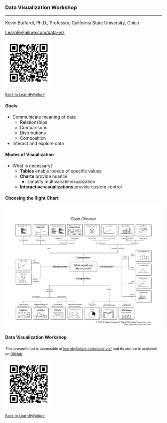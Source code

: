 [comment]: # (Compile this presentation with the command below)
[comment]: # (mdslides index.md && mv index/index.html .)
[comment]: # (THEME = night)
[comment]: # (CODE_THEME = base16/zenburn)
[comment]: # (The list of themes is at https://revealjs.com/themes/)
[comment]: # (The list of code themes is at https://highlightjs.org/)
[comment]: # (Pass optional settings to reveal.js:)
[comment]: # (controls: true)
[comment]: # (keyboard: true)
[comment]: # (progress: true)
[comment]: # (width: "1024")
[comment]: # (markdown: { smartypants: true })
[comment]: # (hash: false)
[comment]: # (respondToHashChanges: false)
[comment]: # (Other settings are documented at https://revealjs.com/config/)

### Data Visualization Workshop
----------

Kevin Buffardi, Ph.D., Professor, California State University, Chico

[LearnByFailure.com/data-viz](https://learnbyfailure.com/data-viz)

<img src="qr-data-viz.png" alt="QR code for this presentation" width="30%">
</img>

<small>[Back to LearnByFailure](https://learnbyfailure.com/research/)</small>

[comment]: # (!!!)

#### Goals 

- Communicate meaning of data
  - Relationships
  - Comparisons
  - Distributions
  - Composition
- Interact and explore data

[comment]: # (!!!)

#### Modes of Visualization

- What is necessary?
  - **Tables** enable lookup of specific values
  - **Charts** provide nuance 
    - simplify multivariate visualization
  - **Interactive visualizations** provide custom control

[comment]: # (!!!)

#### Choosing the Right Chart

<img src="extreme-presentation-chart.jpg" alt="Decision tree for choosing the right chart, via Abela">
</img>

[comment]: # (!!!)

#### Data Visualization Workshop

<small>This presentation is accessible at [learnbyfailure.com/data-viz/](https://learnbyfailure.com/data-viz/) and its source is available on [GitHub](https://github.com/kbuffardi/data-viz/).</small>

<img src="qr-data-viz.png" alt="QR code for this presentation" width="30%">
</img>

<small>[Back to LearnByFailure](https://learnbyfailure.com/research/)
</small>
